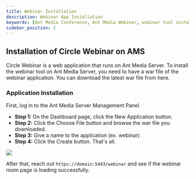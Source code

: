 ```yaml
---
title: Webinar Installation
description: Webinar App Installation
keywords: [Ant Media Conference, Ant Media Webinar, webinar tool installation, ant media conferencing, Publish, Multitrack conference, Ant Media Server Documentation, Ant Media Server Tutorials]
sidebar_position: 2
---
```


## Installation of Circle Webinar on AMS

Circle Webinar is a web application that runs on Ant Media Server. To install the webinar tool on Ant Media Server, you need to have a war file of the webinar application. You can download the latest war file from here.

### Application Installation

First, log in to the Ant Media Server Management Panel.

* **Step 1:** On the Dashboard page, click the New Application button.
* **Step 2:** Click the Choose File button and browse the war file you downloaded.
* **Step 3:** Give a name to the application (ex. webinar)
* **Step 4:** Click the Create button. That's all.


![](@site/static/img/conference/webinar/webinar-app.webp)

After that, reach out  `https://domain:5443/webinar` and see if the webinar room page is loading successfully.
